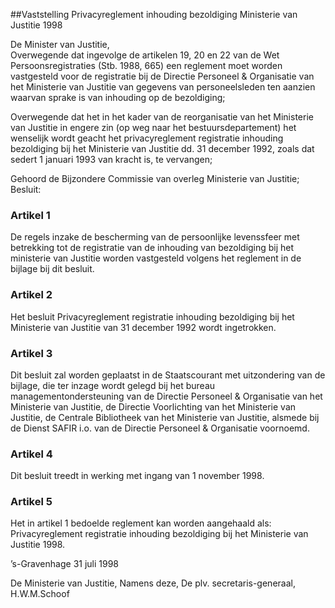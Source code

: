 <meta http-equiv='Content-Type' content='text/html; charset=utf-8' />

##Vaststelling Privacyreglement inhouding bezoldiging Ministerie van Justitie 1998

De Minister van Justitie,  
Overwegende dat ingevolge de artikelen 19, 20 en 22 van de Wet Persoonsregistraties (Stb. 1988, 665) een reglement moet worden vastgesteld voor de registratie bij de Directie Personeel & Organisatie van het Ministerie van Justitie van gegevens van personeelsleden ten aanzien waarvan sprake is van inhouding op de bezoldiging;

Overwegende dat het in het kader van de reorganisatie van het Ministerie van Justitie in engere zin (op weg naar het bestuursdepartement) het wenselijk wordt geacht het privacyreglement registratie inhouding bezoldiging bij het Ministerie van Justitie dd. 31 december 1992, zoals dat sedert 1 januari 1993 van kracht is, te vervangen;

Gehoord de Bijzondere Commissie van overleg Ministerie van Justitie;
Besluit:    

### Artikel  1  

De regels inzake de bescherming van de persoonlijke levenssfeer met betrekking tot de registratie van de inhouding van bezoldiging bij het ministerie van Justitie worden vastgesteld volgens het reglement in de bijlage bij dit besluit.  

### Artikel  2  

Het besluit Privacyreglement registratie inhouding bezoldiging bij het Ministerie van Justitie van 31 december 1992 wordt ingetrokken.  

### Artikel  3  

Dit besluit zal worden geplaatst in de Staatscourant met uitzondering van de bijlage, die ter inzage wordt gelegd bij het bureau managementondersteuning van de Directie Personeel & Organisatie van het Ministerie van Justitie, de Directie Voorlichting van het Ministerie van Justitie, de Centrale Bibliotheek van het Ministerie van Justitie, alsmede bij de Dienst SAFIR i.o. van de Directie Personeel & Organisatie voornoemd.  

### Artikel  4  

Dit besluit treedt in werking met ingang van 1 november 1998.  

### Artikel  5  

Het in artikel 1 bedoelde reglement kan worden aangehaald als: Privacyreglement registratie inhouding bezoldiging bij het Ministerie van Justitie 1998.  

’s-Gravenhage 
31 juli 1998    

De 
Ministerie van Justitie, Namens deze, De 
plv. secretaris-generaal, 
H.W.M.Schoof    
